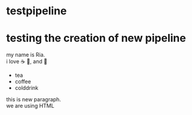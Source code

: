 # testpipeline
# testing the creation of new pipeline 
my name is Ria. <br> 
i love ☕ 🍕, and 💃
<ul>
  <li> tea </li>
  <li> coffee </li>
  <li> colddrink </li>
  </ul>
  <p>
  this is new paragraph. <br> we are using HTML <br>
  </p>
